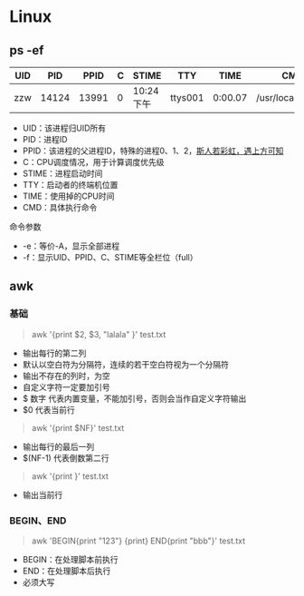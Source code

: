 # Linux

## ps -ef

| UID  | PID   | PPID  | C    | STIME     | TTY     | TIME    | CMD               |
| ---- | ----- | ----- | ---- | --------- | ------- | ------- | ----------------- |
| zzw  | 14124 | 13991 | 0    | 10:24下午 | ttys001 | 0:00.07 | /usr/local/python |

- UID：该进程归UID所有
- PID：进程ID
- PPID：该进程的父进程ID，特殊的进程0、1、2，[斯人若彩虹，遇上方可知](https://www.cnblogs.com/HKUI/articles/9557727.html)
- C：CPU调度情况，用于计算调度优先级
- STIME：进程启动时间
- TTY：启动者的终端机位置
- TIME：使用掉的CPU时间
- CMD：具体执行命令

命令参数

- -e：等价-A，显示全部进程
- -f：显示UID、PPID、C、STIME等全栏位（full）

## awk

### 基础

> awk '{print $2,  \$3, "lalala"  }' test.txt

- 输出每行的第二列
- 默认以空白符为分隔符，连续的若干空白符视为一个分隔符
- 输出不存在的列时，为空
- 自定义字符一定要加引号
- $ 数字 代表内置变量，不能加引号，否则会当作自定义字符输出
- $0 代表当前行

> awk '{print $NF}' test.txt

- 输出每行的最后一列
- $(NF-1) 代表倒数第二行

> awk '{print }' test.txt

- 输出当前行

### BEGIN、END

> awk 'BEGIN{print "123"} {print} END{print "bbb"}' test.txt

- BEGIN：在处理脚本前执行
- END：在处理脚本后执行
- 必须大写

